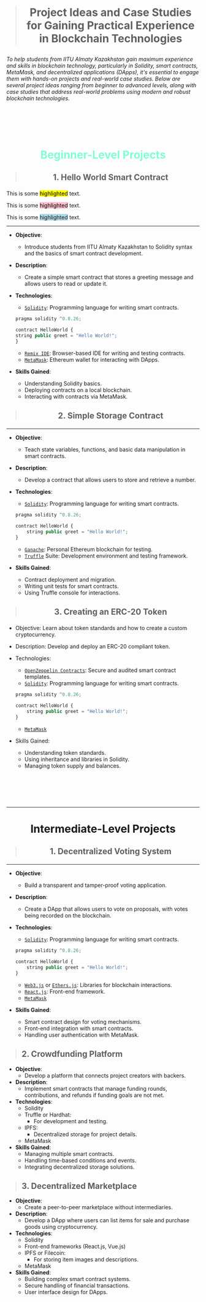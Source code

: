 <br/><br/>

> # <p align="center">Project Ideas and Case Studies for Gaining Practical Experience in Blockchain Technologies</p>

###### To help students from IITU Almaty Kazakhstan gain maximum experience and skills in blockchain technology, particularly in Solidity, smart contracts, MetaMask, and decentralized applications (DApps), it's essential to engage them with hands-on projects and real-world case studies. Below are several project ideas ranging from beginner to advanced levels, along with case studies that address real-world problems using modern and robust blockchain technologies.
</br></br>
---
# <p align="center" style="color: aquamarine;">Beginner-Level Projects</p>

> ## <p align="center">1. Hello World Smart Contract</p>
<p>This is some <mark>highlighted</mark> text.</p>
<p>This is some <mark style="background-color: pink;">highlighted</mark> text.</p>
<p>This is some <span style="background-color: lightblue;">highlighted</span> text.</p>

---

- **Objective**:
  - Introduce students from IITU Almaty Kazakhstan to Solidity syntax and the basics of smart contract development.
- **Description**:
  - Create a simple smart contract that stores a greeting message and allows users to read or update it.
- **Technologies**:

  - [`Solidity`](https://solidity-by-example.org/hello-world/): Programming language for writing smart contracts.

  ```javascript
  pragma solidity ^0.8.26;

  contract HelloWorld {
  string public greet = "Hello World!";
  }
  ```

  - [`Remix IDE`](https://remix.ethereum.org/): Browser-based IDE for writing and testing contracts.
  - [`MetaMask`](https://portfolio.metamask.io/): Ethereum wallet for interacting with DApps.

- **Skills Gained**:
  - Understanding Solidity basics.
  - Deploying contracts on a local blockchain.
  - Interacting with contracts via MetaMask.

> ## <p align="center">2. Simple Storage Contract</p>

---

- **Objective**:
  - Teach state variables, functions, and basic data manipulation in smart contracts.
- **Description**:
  - Develop a contract that allows users to store and retrieve a number.
- **Technologies**:

  - [`Solidity`](https://solidity-by-example.org/hello-world/): Programming language for writing smart contracts.

  ```javascript
  pragma solidity ^0.8.26;

  contract HelloWorld {
      string public greet = "Hello World!";
  }
  ```

  - [`Ganache`](https://archive.trufflesuite.com/docs/ganache/): Personal Ethereum blockchain for testing.
  - [`Truffle`](https://archive.trufflesuite.com/docs/truffle/) Suite: Development environment and testing framework.

- **Skills Gained**:
  - Contract deployment and migration.
  - Writing unit tests for smart contracts.
  - Using Truffle console for interactions.

> ## <p align="center">3. Creating an ERC-20 Token</p>

- Objective: Learn about token standards and how to create a custom cryptocurrency.
- Description: Develop and deploy an ERC-20 compliant token.
- Technologies:

  - [`OpenZeppelin Contracts`](https://docs.openzeppelin.com/contracts/5.x/): Secure and audited smart contract templates.
  - [`Solidity`](https://solidity-by-example.org/hello-world/): Programming language for writing smart contracts.

  ```javascript
  pragma solidity ^0.8.26;

  contract HelloWorld {
      string public greet = "Hello World!";
  }
  ```

  - [`MetaMask`](https://portfolio.metamask.io/)

- Skills Gained:
  - Understanding token standards.
  - Using inheritance and libraries in Solidity.
  - Managing token supply and balances.
</br></br></br></br></br></br>
---

# <p align="center">Intermediate-Level Projects</p>

> ## <p align="center">1. Decentralized Voting System</p>

---

- **Objective**:
  - Build a transparent and tamper-proof voting application.
- **Description**:
  - Create a DApp that allows users to vote on proposals, with votes being recorded on the blockchain.
- **Technologies**:

  - [`Solidity`](https://solidity-by-example.org/hello-world/): Programming language for writing smart contracts.

  ```javascript
  pragma solidity ^0.8.26;

  contract HelloWorld {
      string public greet = "Hello World!";
  }
  ```

  - [`Web3.js`](https://web3js.readthedocs.io/en/v1.5.2/index.html) or [`Ethers.js`](https://docs.ethers.org/v5/): Libraries for blockchain interactions.
  - [`React.js`](https://react.dev/learn): Front-end framework.
  - [`MetaMask`](https://portfolio.metamask.io/)

- **Skills Gained**:

  - Smart contract design for voting mechanisms.
  - Front-end integration with smart contracts.
  - Handling user authentication with MetaMask.


> ## 2. Crowdfunding Platform

- **Objective**: 
  - Develop a platform that connects project creators with backers.
- **Description**: 
  - Implement smart contracts that manage funding rounds, contributions, and refunds if funding goals are not met.
- **Technologies**:
  - Solidity
  - Truffle or Hardhat: 
    - For development and testing.
  - IPFS: 
    - Decentralized storage for project details.
  - MetaMask
- **Skills Gained**:
  - Managing multiple smart contracts.
  - Handling time-based conditions and events.
  - Integrating decentralized storage solutions.

> ## 3. Decentralized Marketplace

- **Objective**: 
  - Create a peer-to-peer marketplace without intermediaries.
- **Description**: 
  - Develop a DApp where users can list items for sale and purchase goods using cryptocurrency.
- **Technologies**:
  - Solidity
  - Front-end frameworks (React.js, Vue.js)
  - IPFS or Filecoin: 
    - For storing item images and descriptions.
  - MetaMask
- **Skills Gained**:
  - Building complex smart contract systems.
  - Secure handling of financial transactions.
  - User interface design for DApps.

</br></br></br></br></br></br>
---